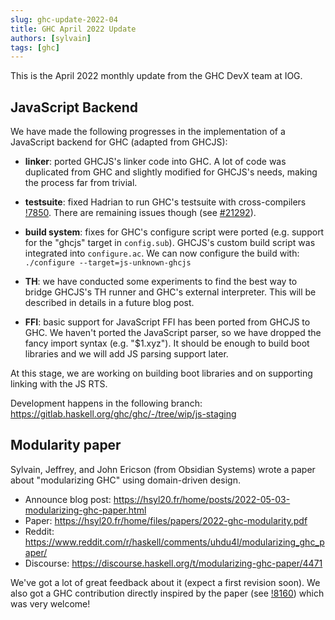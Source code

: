 ```yaml
---
slug: ghc-update-2022-04
title: GHC April 2022 Update
authors: [sylvain]
tags: [ghc]
---
```


This is the April 2022 monthly update from the GHC DevX team at IOG.

## JavaScript Backend

We have made the following progresses in the implementation of a JavaScript
backend for GHC (adapted from GHCJS):

- **linker**: ported GHCJS's linker code into GHC. A lot of code was duplicated from GHC and
  slightly modified for GHCJS's needs, making the process far from trivial.

- **testsuite**: fixed Hadrian to run GHC's testsuite with cross-compilers
  [!7850](https://gitlab.haskell.org/ghc/ghc/-/merge_requests/7850). There are
  remaining issues though (see
  [#21292](https://gitlab.haskell.org/ghc/ghc/-/issues/21292)).

- **build system**: fixes for GHC's configure script were ported (e.g. support for
  the "ghcjs" target in ``config.sub``). GHCJS's custom
  build script was integrated into ``configure.ac``. We can now
  configure the build with: ``./configure --target=js-unknown-ghcjs``

- **TH**: we have conducted some experiments to find the best way to bridge GHCJS's
  TH runner and GHC's external interpreter. This will be described in details in
  a future blog post.

- **FFI**: basic support for JavaScript FFI has been ported from GHCJS to GHC. We
  haven't ported the JavaScript parser, so we have dropped the fancy import
  syntax (e.g. "$1.xyz"). It should be enough to build boot libraries and we
  will add JS parsing support later.

At this stage, we are working on building boot libraries and on supporting
linking with the JS RTS.

Development happens in the following branch: https://gitlab.haskell.org/ghc/ghc/-/tree/wip/js-staging


## Modularity paper

Sylvain, Jeffrey, and John Ericson (from Obsidian Systems) wrote a paper about
"modularizing GHC" using domain-driven design.

- Announce blog post: https://hsyl20.fr/home/posts/2022-05-03-modularizing-ghc-paper.html
- Paper: https://hsyl20.fr/home/files/papers/2022-ghc-modularity.pdf
- Reddit: https://www.reddit.com/r/haskell/comments/uhdu4l/modularizing_ghc_paper/
- Discourse: https://discourse.haskell.org/t/modularizing-ghc-paper/4471

We've got a lot of great feedback about it (expect a first revision soon).
We also got a GHC contribution directly inspired by the paper (see
[!8160](https://gitlab.haskell.org/ghc/ghc/-/merge_requests/8160)) which was
very welcome!
